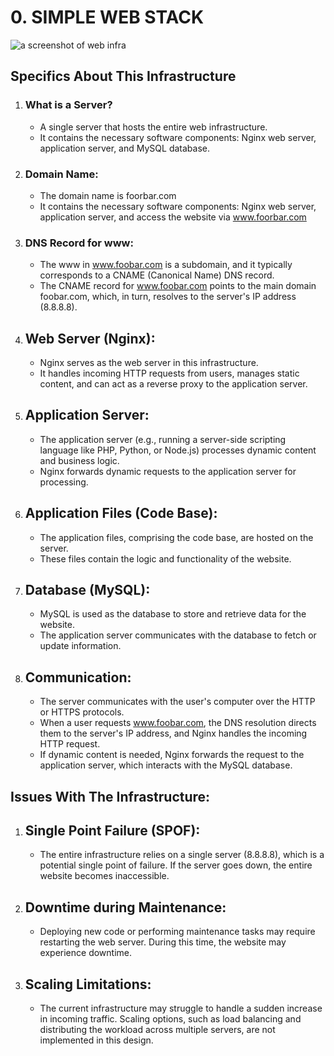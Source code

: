 # 0. SIMPLE WEB STACK
![a screenshot of web infra](https://github.com/Abstargo/alx-system_engineering-devops/blob/main/0x09-web_infrastructure_design/0-simple_web_stack.PNG)

## Specifics About This Infrastructure

1. ### What is a Server?
   - A single server that hosts the entire web infrastructure.
   - It contains the necessary software components: Nginx web server, application server, and MySQL database.

2. ### Domain Name:
   - The domain name is foorbar.com
   - It contains the necessary software components: Nginx web server, application server, and access the website via www.foorbar.com

3. ### DNS Record for www:
   - The www in www.foobar.com is a subdomain, and it typically corresponds to a CNAME (Canonical Name) DNS record.
   - The CNAME record for www.foobar.com points to the main domain foobar.com, which, in turn, resolves to the server's IP address (8.8.8.8).

4. ## Web Server (Nginx):
   - Nginx serves as the web server in this infrastructure.
   - It handles incoming HTTP requests from users, manages static content, and can act as a reverse proxy to the application server.

5. ## Application Server:
   - The application server (e.g., running a server-side scripting language like PHP, Python, or Node.js) processes dynamic content and business logic.
   - Nginx forwards dynamic requests to the application server for processing.

6. ## Application Files (Code Base):
   - The application files, comprising the code base, are hosted on the server.
   - These files contain the logic and functionality of the website.

7. ## Database (MySQL):
   - MySQL is used as the database to store and retrieve data for the website.
   - The application server communicates with the database to fetch or update information.

8. ## Communication:
   - The server communicates with the user's computer over the HTTP or HTTPS protocols.
   - When a user requests www.foobar.com, the DNS resolution directs them to the server's IP address, and Nginx handles the incoming HTTP request.
   - If dynamic content is needed, Nginx forwards the request to the application server, which interacts with the MySQL database.

## Issues With The Infrastructure:

1. ## Single Point Failure (SPOF):
   - The entire infrastructure relies on a single server (8.8.8.8), which is a potential single point of failure. If the server goes down, the entire website becomes inaccessible.

2. ## Downtime during Maintenance:
   - Deploying new code or performing maintenance tasks may require restarting the web server. During this time, the website may experience downtime.

3. ## Scaling Limitations:
   - The current infrastructure may struggle to handle a sudden increase in incoming traffic. Scaling options, such as load balancing and distributing the workload across multiple servers, are not implemented in this design.